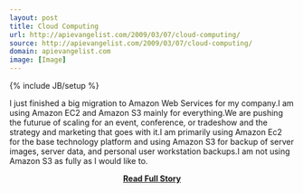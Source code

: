 ```yaml
---
layout: post
title: Cloud Computing
url: http://apievangelist.com/2009/03/07/cloud-computing/
source: http://apievangelist.com/2009/03/07/cloud-computing/
domain: apievangelist.com
image: [Image]
---
```

{% include JB/setup %}<p>I just finished a big migration to Amazon Web Services for my company.I am using Amazon EC2 and Amazon S3 mainly for everything.We are pushing the futurue of scaling for an event, conference, or tradeshow and the strategy and marketing that goes with it.I am primarily using Amazon Ec2 for the base technology platform and using Amazon S3 for backup of server images, server data, and personal user workstation backups.I am not using Amazon S3 as fully as I would like to.</p>
<center><p><a href="http://apievangelist.com/2009/03/07/cloud-computing/" style='padding:25px; font-sze:18px; font-weight: bold;'>Read Full Story</a></p></center>
